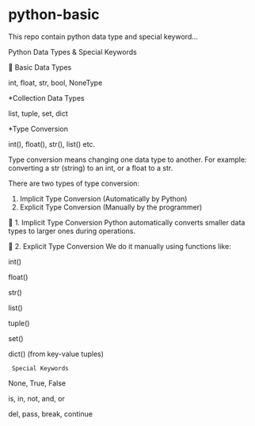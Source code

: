 # python-basic
This repo contain python data type and special keyword...

   Python Data Types & Special Keywords


📘 Basic Data Types

int, float, str, bool, NoneType

*Collection Data Types

list, tuple, set, dict

*Type Conversion

int(), float(), str(), list() etc.

Type conversion means changing one data type to another. For example: converting a str (string) to an int, or a float to a str.

  There are two types of type conversion:

1. Implicit Type Conversion (Automatically by Python)
2. Explicit Type Conversion (Manually by the programmer)
   
🧠 1. Implicit Type Conversion
Python automatically converts smaller data types to larger ones during operations.

🧠 2. Explicit Type Conversion
We do it manually using functions like:

int()

float()

str()

list()

tuple()

set()

dict() (from key-value tuples)


     Special Keywords

None, True, False

is, in, not, and, or

del, pass, break, continue


